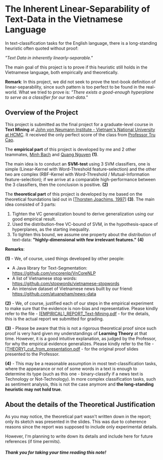 The Inherent Linear-Separability of Text-Data in the Vietnamese Language
=========

In text-classification tasks for the English language, there is a long-standing heuristic often quoted without proof: 

_"Text Data in inherently linearly-separable."_ 

The main goal of this project is to prove if this heuristic still holds in the Vietnamese language, both empirically and theoretically.


**Remark**: In this project, we did not seek to prove the text-book definition of linear-separability, since such pattern is too perfect to be found in the real-world. What we tried to prove is: _"There exists a good-enough hyperplane to serve as a classifier for our text-data."_

## Overview of the Project

This project is submitted as the final project for a graduate-level course in **Text Mining** at [John von Neumann Institute - Vietnam's National University at HCMC][1]. It received the only perfect score of the class from [Professor Tru Cao][2].

The **empirical part** of this project is developed by me and 2 other teammates, [Minh Bach][3] and [Quang Nguyen][4] **(1)**. 

The main idea is to conduct an **SVM-test** using 3 SVM classifiers, one is simple (Linear-Kernel with Word-Threshold feature-selection) and the other two are complex (RBF-Kernel with Word-Threshold / Mutual-Information feature-selection); if we arrive at a comparable high-performance between the 3 classifiers, then the conclusion is positive. **(2)**

The **theoretical part** of this project is developed by me based on the theoretical foundations laid out in [[Thorsten Joachims, 1997][5]] **(3)**. The main idea consisted of 3 parts:
1. Tighten the VC generalization bound to derive generalization using our good empirical result.
2. Used the distribution-free VC-bound of SVM, in the hypothesis-space of hyperplanes, as the starting inequality.
3. To tighten this bound, we assume one property about the distribution of text-data: **"highly-dimensional with few irrelevant features."** **(4)**

**Remarks**:

**(1)** - We, of course, used things developed by other people:
- A Java library for Text-Segmentation: https://github.com/vncorenlp/VnCoreNLP
- A list of Vietnamese stop words: https://github.com/stopwords/vietnamese-stopwords
- An intensive dataset of Vietnamese news built by our friend: https://github.com/atuanpham/news-data

**(2)** - We, of course, justified each of our steps in the empirical experiment to make sure that the evidence is non-bias and representative. Please kindly refer to the file - [[EMPIRICAL]_REPORT_Text-Mining.pdf][6] - for the details, this is the actual report we submitted for grading.

**(3)** - Please be aware that this is not a rigorous theoretical proof since such proof is very hard given my understandings of **Learning Theory** at that time. However, it is a good intuitive explanation, as judged by the Professor, for why the empirical evidence generalizes. Please kindly refer to the file - [[THEORY]_cut_from_presentation.pdf][7] - for the original proof slides presented to the Professor. 

**(4)** - This may be a reasonable assumption in most text-classification tasks, where the appearance or not of some words in a text is enough to determine its type (such as this one - binary-classify if a news text is Technology or Not-Technology). In more complex classification tasks, such as sentiment analysis, this is not the case anymore and **the long-standing heuristic may not hold true**.

## About the details of the Theoretical Justification

As you may notice, the theoretical part wasn't written down in the report; only its sketch was presented in the slides. This was due to coherence reasons since the report was supposed to include only experimental details. 

However, I'm planning to write down its details and include here for future references (if time permits).

##### Thank you for taking your time reading this note!


[1]: http://www.jvn.edu.vn/
[2]: https://scholar.google.com/citations?user=PelFHGwAAAAJ
[3]: https://www.linkedin.com/in/quang-minh-bach-469a52107/
[4]: https://www.linkedin.com/in/qn-nguyen/
[5]: https://www.cs.cornell.edu/people/tj/publications/joachims_98a.pdf
[6]: https://github.com/ta-le/text_linearity_VNM/blob/master/%5BEMPIRICAL%5D_REPORT_Text-Mining.pdf
[7]: https://github.com/ta-le/text_linearity_VNM/blob/master/%5BTHEORY%5D_cut_from_presentation.pdf

